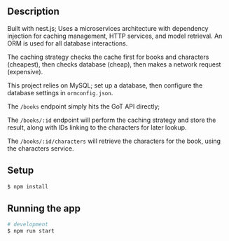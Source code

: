 ## Description

Built with nest.js; Uses a microservices architecture with dependency injection for caching management, HTTP services, and model retrieval. An ORM is used for all database interactions.

The caching strategy checks the cache first for books and characters (cheapest), then checks database (cheap), then makes a network request (expensive).

This project relies on MySQL; set up a database, then configure the database settings in `ormconfig.json`.

The `/books` endpoint simply hits the GoT API directly;

The `/books/:id` endpoint will perform the caching strategy and store the result, along with IDs linking to the characters for later lookup.

The `/books/:id/characters` will retrieve the characters for the book, using the characters service.

## Setup

```bash
$ npm install
```

## Running the app

```bash
# development
$ npm run start
```

